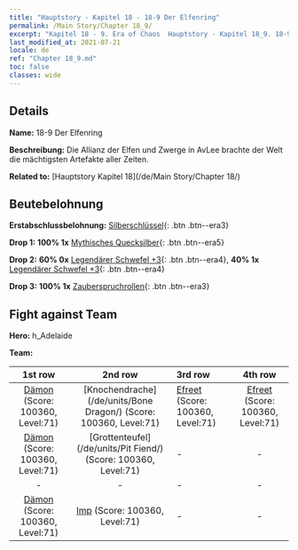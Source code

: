 ```yaml
---
title: "Hauptstory - Kapitel 18 - 18-9 Der Elfenring"
permalink: /Main Story/Chapter 18_9/
excerpt: "Kapitel 18 - 9. Era of Chaos  Hauptstory - Kapitel 18_9. 18-9 Der Elfenring"
last_modified_at: 2021-07-21
locale: de
ref: "Chapter 18_9.md"
toc: false
classes: wide
---
```


## Details

 **Name:** 18-9 Der Elfenring

 **Beschreibung:** Die Allianz der Elfen und Zwerge in AvLee brachte der Welt die mächtigsten Artefakte aller Zeiten.

 **Related to:** [Hauptstory Kapitel 18](/de/Main Story/Chapter 18/)

## Beutebelohnung

 **Erstabschlussbelohnung:** [Silberschlüssel](/ItemsDE/con_693/){: .btn .btn--era3}

 **Drop 1:** **100% 1x** [Mythisches Quecksilber](/ItemsDE/mat_63/){: .btn .btn--era5}

 **Drop 2:** **60% 0x** [Legendärer Schwefel +3](/ItemsDE/mat_57/){: .btn .btn--era4}, **40% 1x** [Legendärer Schwefel +3](/ItemsDE/mat_57/){: .btn .btn--era4}

 **Drop 3:** **100% 1x** [Zauberspruchrollen](/ItemsDE/con_694/){: .btn .btn--era3}


## Fight against Team
 **Hero:** h_Adelaide

 **Team:**


  | 1st row | 2nd row | 3rd row | 4th row |
  |:----:|:----:|:----|:----:|
  | [Dämon](/de/units/Demon/) (Score: 100360, Level:71)  | [Knochendrache](/de/units/Bone Dragon/) (Score: 100360, Level:71)  | [Efreet](/de/units/Efreeti/) (Score: 100360, Level:71)  | [Efreet](/de/units/Efreeti/) (Score: 100360, Level:71)  |
  | [Dämon](/de/units/Demon/) (Score: 100360, Level:71)  | [Grottenteufel](/de/units/Pit Fiend/) (Score: 100360, Level:71)  | - | - |
  | - | - | - | - |
  | [Dämon](/de/units/Demon/) (Score: 100360, Level:71)  | [Imp](/de/units/Imp/) (Score: 100360, Level:71)  | - | - |


